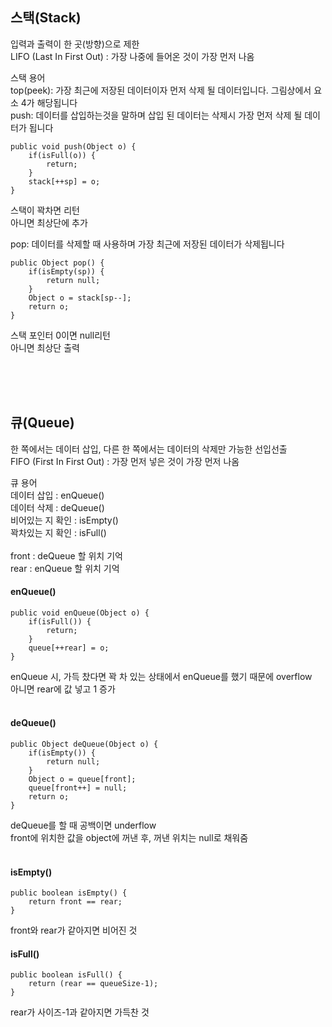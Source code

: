 ## 스택(Stack)

입력과 출력이 한 곳(방향)으로 제한<br/>
LIFO (Last In First Out) : 가장 나중에 들어온 것이 가장 먼저 나옴<br/>
                                                                                                                                                        
스택 용어<br/>
top(peek): 가장 최근에 저장된 데이터이자 먼저 삭제 될 데이터입니다. 그림상에서 요소 4가 해당됩니다<br/>
push: 데이터를 삽입하는것을 말하며 삽입 된 데이터는 삭제시 가장 먼저 삭제 될 데이터가 됩니다
``` 
public void push(Object o) {
    if(isFull(o)) {
        return;
    }
    stack[++sp] = o;
}
```
스택이 꽉차면 리턴<br/>
아니면 최상단에 추가<br/>

pop: 데이터를 삭제할 때 사용하며 가장 최근에 저장된 데이터가 삭제됩니다
``` 
public Object pop() {
    if(isEmpty(sp)) {
        return null;
    }
    Object o = stack[sp--];
    return o;
}
``` 
스택 포인터 0이면 null리턴<br/>
아니면 최상단 출력  

<br/><br/><br/>
  
## 큐(Queue)  

한 쪽에서는 데이터 삽입, 다른 한 쪽에서는 데이터의 삭제만 가능한 선입선출<br/>
FIFO (First In First Out) : 가장 먼저 넣은 것이 가장 먼저 나옴<br/>

큐 용어<br/>
데이터 삽입 : enQueue()<br/>
데이터 삭제 : deQueue()<br/>
비어있는 지 확인 : isEmpty()<br/>
꽉차있는 지 확인 : isFull()<br/>
<br/>
front : deQueue 할 위치 기억<br/>
rear : enQueue 할 위치 기억<br/>

#### enQueue()
``` 
public void enQueue(Object o) {
    if(isFull()) {
        return;
    }
    queue[++rear] = o;
}
```
enQueue 시, 가득 찼다면 꽉 차 있는 상태에서 enQueue를 했기 때문에 overflow<br/>
아니면 rear에 값 넣고 1 증가<br/>
<br/>

#### deQueue()
``` 
public Object deQueue(Object o) {
    if(isEmpty()) { 
        return null;
    }
    Object o = queue[front];
    queue[front++] = null;
    return o;
}
```
deQueue를 할 때 공백이면 underflow<br/>
front에 위치한 값을 object에 꺼낸 후, 꺼낸 위치는 null로 채워줌<br/>
<br/>


#### isEmpty()
``` 
public boolean isEmpty() {
    return front == rear;
}
```
front와 rear가 같아지면 비어진 것<br/>


#### isFull()
``` 
public boolean isFull() {
    return (rear == queueSize-1);
}
```
rear가 사이즈-1과 같아지면 가득찬 것<br/>
